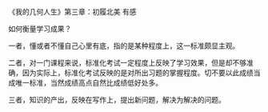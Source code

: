 《我的几何人生》第三章：初履北美 有感

如何衡量学习成果？

一者，懂或者不懂自己心里有底，指的是某种程度上，这一标准颇显主观。

二者，对一门课程来说，标准化考试一定程度上反映了学习效果，但是却不够准确，因为实际上，标准化考试反映的是对所出习题的掌握程度。切不要以此成绩当成唯一标准，当然成绩高点自然比成绩低好处多。

三者，知识的产出，反映在写作上，提出新问题，解决为解决的问题。
